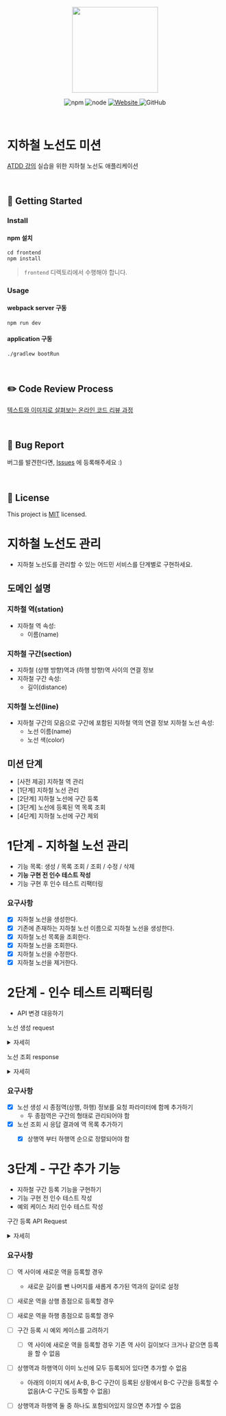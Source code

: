 <p align="center">
    <img width="200px;" src="https://raw.githubusercontent.com/woowacourse/atdd-subway-admin-frontend/master/images/main_logo.png"/>
</p>
<p align="center">
  <img alt="npm" src="https://img.shields.io/badge/npm-%3E%3D%205.5.0-blue">
  <img alt="node" src="https://img.shields.io/badge/node-%3E%3D%209.3.0-blue">
  <a href="https://edu.nextstep.camp/c/R89PYi5H" alt="nextstep atdd">
    <img alt="Website" src="https://img.shields.io/website?url=https%3A%2F%2Fedu.nextstep.camp%2Fc%2FR89PYi5H">
  </a>
  <img alt="GitHub" src="https://img.shields.io/github/license/next-step/atdd-subway-admin">
</p>

<br>

# 지하철 노선도 미션

[ATDD 강의](https://edu.nextstep.camp/c/R89PYi5H) 실습을 위한 지하철 노선도 애플리케이션

<br>

## 🚀 Getting Started

### Install

#### npm 설치

```
cd frontend
npm install
```

> `frontend` 디렉토리에서 수행해야 합니다.

### Usage

#### webpack server 구동

```
npm run dev
```

#### application 구동

```
./gradlew bootRun
```

<br>

## ✏️ Code Review Process

[텍스트와 이미지로 살펴보는 온라인 코드 리뷰 과정](https://github.com/next-step/nextstep-docs/tree/master/codereview)

<br>

## 🐞 Bug Report

버그를 발견한다면, [Issues](https://github.com/next-step/atdd-subway-admin/issues) 에 등록해주세요 :)

<br>

## 📝 License

This project is [MIT](https://github.com/next-step/atdd-subway-admin/blob/master/LICENSE.md) licensed.

# 지하철 노선도 관리

- 지하철 노선도를 관리할 수 있는 어드민 서비스를 단계별로 구현하세요.

## 도메인 설명

### 지하철 역(station)

* 지하철 역 속성:
    * 이름(name)

### 지하철 구간(section)

* 지하철 (상행 방향)역과 (하행 방향)역 사이의 연결 정보
* 지하철 구간 속성:
    * 길이(distance)

### 지하철 노선(line)

* 지하철 구간의 모음으로 구간에 포함된 지하철 역의 연결 정보 지하철 노선 속성:
    * 노선 이름(name)
    * 노선 색(color)

## 미션 단계

- [사전 제공] 지하철 역 관리
- [1단계] 지하철 노선 관리
- [2단계] 지하철 노선에 구간 등록
- [3단계] 노선에 등록된 역 목록 조회
- [4단계] 지하철 노선에 구간 제외

# 1단계 - 지하철 노선 관리

- 기능 목록: 생성 / 목록 조회 / 조회 / 수정 / 삭제
- **기능 구현 전 인수 테스트 작성**
- 기능 구현 후 인수 테스트 리팩터링

### 요구사항

- [X] 지하철 노선을 생성한다.
- [X] 기존에 존재하는 지하철 노선 이름으로 지하철 노선을 생성한다.
- [X] 지하철 노선 목록을 조회한다.
- [X] 지하철 노선을 조회한다.
- [X] 지하철 노선을 수정한다.
- [X] 지하철 노선을 제거한다.

# 2단계 - 인수 테스트 리팩터링

- API 변경 대응하기

노선 생성 request
<details>
  <summary>자세히</summary>

```http request
POST /lines HTTP/1.1
accept: */*
content-type: application/json; charset=UTF-8

{
    "color": "bg-red-600",
    "name": "신분당선",
    "upStationId": "1",
    "downStationId": "2",
    "distance": "10"
}
```
</details>


노선 조회 response
<details>
  <summary>자세히</summary>

```
HTTP/1.1 200 
Content-Type: application/json
[
    {
        "id": 1,
        "name": "신분당선",
        "color": "bg-red-600",
        "stations": [
            {
                "id": 1,
                "name": "강남역",
                "createdDate": "2020-11-13T12:17:03.075",
                "modifiedDate": "2020-11-13T12:17:03.075"
            },
            {
                "id": 2,
                "name": "역삼역",
                "createdDate": "2020-11-13T12:17:03.092",
                "modifiedDate": "2020-11-13T12:17:03.092"
            }
        ],
        "createdDate": "2020-11-13T09:11:51.997",
        "modifiedDate": "2020-11-13T09:11:51.997"
    }
]
```
</details>

### 요구사항
- [X] 노선 생성 시 종점역(상행, 하행) 정보를 요청 파라미터에 함께 추가하기
    * 두 종점역은 구간의 형태로 관리되어야 함
- [X] 노선 조회 시 응답 결과에 역 목록 추가하기
    - [X] 상행역 부터 하행역 순으로 정렬되어야 함



# 3단계 - 구간 추가 기능

- 지하철 구간 등록 기능을 구현하기
- 기능 구현 전 인수 테스트 작성
- 예외 케이스 처리 인수 테스트 작성

구간 등록 API Request
<details>
  <summary>자세히</summary>

```http request
POST /lines/1/sections HTTP/1.1
accept: */*
content-type: application/json; charset=UTF-8
host: localhost:52165

{
    "downStationId": "4",
    "upStationId": "2",
    "distance": 10
}
```
</details>

### 요구사항
- [ ] 역 사이에 새로운 역을 등록할 경우
  * 새로운 길이를 뺀 나머지를 새롭게 추가된 역과의 길이로 설정
- [ ] 새로운 역을 상행 종점으로 등록할 경우
- [ ] 새로운 역을 하행 종점으로 등록할 경우
- [ ] 구간 등록 시 예외 케이스를 고려하기
  - [ ] 역 사이에 새로운 역을 등록할 경우 기존 역 사이 길이보다 크거나 같으면 등록을 할 수 없음
- [ ] 상행역과 하행역이 이미 노선에 모두 등록되어 있다면 추가할 수 없음
  * 아래의 이미지 에서 A-B, B-C 구간이 등록된 상황에서 B-C 구간을 등록할 수 없음(A-C 구간도 등록할 수 없음)
- [ ] 상행역과 하행역 둘 중 하나도 포함되어있지 않으면 추가할 수 없음


